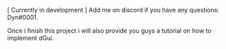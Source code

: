 [ Currently in development ]
Add me on discord if you have any questions: Dyn#0001.

Once i finish this project i will also provide you guys a tutorial on how to implement dGui.
